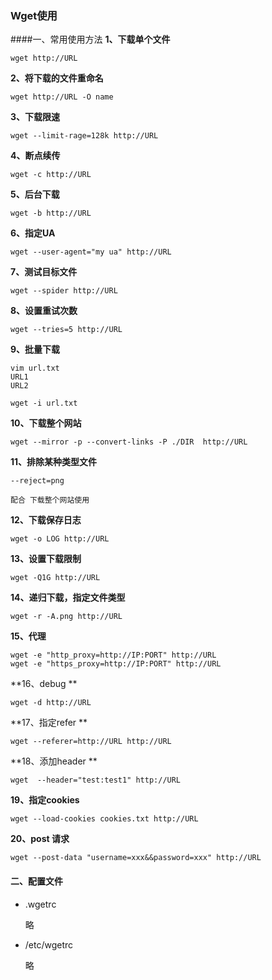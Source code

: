 ### Wget使用
####一、常用使用方法
**1、下载单个文件**

    wget http://URL
    
**2、将下载的文件重命名**

    wget http://URL -O name

**3、下载限速**

    wget --limit-rage=128k http://URL
    
**4、断点续传**

    wget -c http://URL
    
**5、后台下载**

    wget -b http://URL
    
**6、指定UA**

    wget --user-agent="my ua" http://URL
    
**7、测试目标文件**

    wget --spider http://URL 
    
**8、设置重试次数**

    wget --tries=5 http://URL
    
**9、批量下载**
    
    vim url.txt
    URL1
    URL2
    
    wget -i url.txt

**10、下载整个网站**

    wget --mirror -p --convert-links -P ./DIR  http://URL

**11、排除某种类型文件**

    --reject=png
    
    配合 下载整个网站使用
    
**12、下载保存日志**

    wget -o LOG http://URL
    
**13、设置下载限制**

    wget -Q1G http://URL

**14、递归下载，指定文件类型**

    wget -r -A.png http://URL

**15、代理**

    wget -e "http_proxy=http://IP:PORT" http://URL
    wget -e "https_proxy=http://IP:PORT" http://URL

**16、debug **
    
    wget -d http://URL
  
**17、指定refer **

    wget --referer=http://URL http://URL  

**18、添加header **

    wget  --header="test:test1" http://URL

**19、指定cookies**

    wget --load-cookies cookies.txt http://URL

**20、post 请求**

    wget --post-data "username=xxx&&password=xxx" http://URL
#### 二、配置文件

- .wgetrc


    略
    
- /etc/wgetrc


    略
